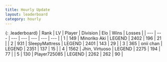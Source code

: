 ```yaml
---
title: Hourly Update
layout: leaderboard
category: hourly
---
```


{: .leaderboard}
| Rank | LV | Player | Division | Elo | Wins | Losses |
| --- | --- | --- | --- | --- | --- | --- |
| <span data-change="0">1</span> | 149 | <span title="ID: 456466">Minoriko Aki</span> | LEGEND | <span data-change="0">2402</span> | <span data-change="0">196</span> | <span data-change="0">21</span> |
| <span data-change="0">2</span> | 931 | <span title="ID: 153129">SleepyMattress</span> | LEGEND | <span data-change="0">2401</span> | <span data-change="0">143</span> | <span data-change="0">29</span> |
| <span data-change="0">3</span> | 365 | <span title="ID: 614761">onii chan</span> | LEGEND | <span data-change="0">2351</span> | <span data-change="0">137</span> | <span data-change="0">15</span> |
| <span data-change="0">4</span> | 1562 | <span title="ID: 451068">Jhin, Virtuoso</span> | LEGEND | <span data-change="8">2275</span> | <span data-change="2">194</span> | <span data-change="0">77</span> |
| <span data-change="0">5</span> | 130 | <span title="ID: 725085">Player725085</span> | LEGEND | <span data-change="0">2262</span> | <span data-change="0">262</span> | <span data-change="0">90</span> |